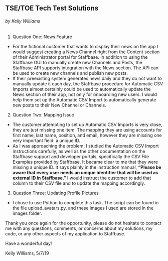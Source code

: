 ## TSE/TOE Tech Test Solutions
###### by Kelly Williams

1. Question One: News Feature
  - For the fictional customer that wants to display their news on the app I would suggest creating a News Channel right from the Content section of their Administrator portal for Staffbase.  In addition to using the Staffbase GUI to manually create new Channels and Posts, the Staffbase API supports integration with the News section.  The API can be used to create new channels and publish new posts.
  - If their preexisting system generates news daily and they do not want to manually update it each day, the Staffbase procedure for Automatic CSV Imports almost certainly could be used to automatically update the News section of their app, not only for onboarding new users.  I would help them set up the Automatic CSV Import to automatically generate new posts to their New Channel or Channels.

2. Question Two: Mapping Issue
  - The customer attempting to set up Automatic CSV Imports is very close, they are just missing one item.  The mapping they are using accounts for first name, last name, position, and email, however they are missing one very important field: a unique ID.
  - As I was approaching the problem, I studied the Automatic CSV Import instructions carefully, as well as the other documentation on the Staffbase support and developer portals, specifically the CSV File Examples provided by Staffbase. It became clear to me that they were missing a unique ID.  It says plainly in the instruction manual, **“Please be aware that every user needs an unique identifier that will be used as external ID in Staffbase.”** I would instruct the customer to add that column to their CSV file and to update the mapping accordingly.

3. Question Three: Updating Profile Pictures
  - I chose to use Python to complete this task.  The script can be found in the file  upload_avatars.py, and these images I used are stored in the images folder.
  
Thank you once again for the opportunity, please do not hesitate to contact me with any questions, comments, or concerns about my solutions, my code, or any other aspects of my application to Staffbase.

Have a wonderful day!

Kelly Williams, 5/7/19
